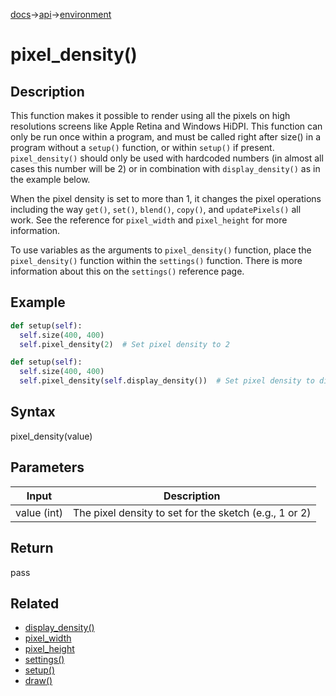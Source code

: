 [docs](/docs/)→[api](/docs/api)→[environment](/docs/api/environment/)

# pixel_density()

## Description

This function makes it possible to render using all the pixels on high resolutions screens like Apple Retina and Windows HiDPI. This function can only be run once within a program, and must be called right after size() in a program without a `setup()` function, or within `setup()` if present.
`pixel_density()` should only be used with hardcoded numbers (in almost all cases this number will be 2) or in combination with `display_density()` as in the example below.

When the pixel density is set to more than 1, it changes the pixel operations including the way `get()`, `set()`, `blend()`, `copy()`, and `updatePixels()` all work. See the reference for `pixel_width` and `pixel_height` for more information.

To use variables as the arguments to `pixel_density()` function, place the `pixel_density()` function within the `settings()` function. There is more information about this on the `settings()` reference page.

## Example

```py
def setup(self):
  self.size(400, 400)
  self.pixel_density(2)  # Set pixel density to 2
```

```py
def setup(self):
  self.size(400, 400)
  self.pixel_density(self.display_density())  # Set pixel density to display density
```

## Syntax

pixel_density(value)

## Parameters

| Input | Description |
|-------|-------------|
| value (int) | The pixel density to set for the sketch (e.g., 1 or 2) |

## Return

pass

## Related

- [display_density()](/docs/api/environment/display_density_.md)
- [pixel_width](/docs/api/environment/pixel_width_.md)
- [pixel_height](/docs/api/environment/pixel_height_.md)
- [settings()](/docs/api/environment/settings_.md)
- [setup()](/docs/api/environment/setup_.md)
- [draw()](/docs/api/environment/draw_.md)
